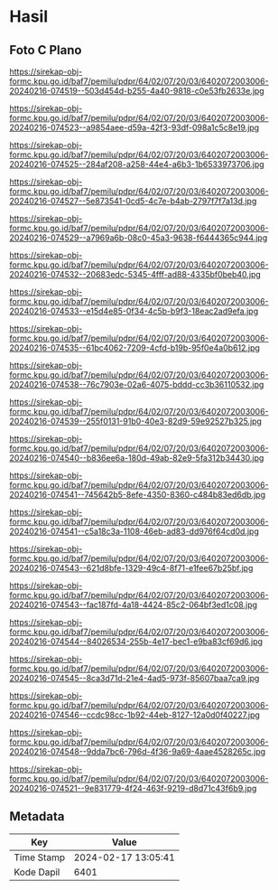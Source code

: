 # Hasil

## Foto C Plano

https://sirekap-obj-formc.kpu.go.id/baf7/pemilu/pdpr/64/02/07/20/03/6402072003006-20240216-074519--503d454d-b255-4a40-9818-c0e53fb2633e.jpg

https://sirekap-obj-formc.kpu.go.id/baf7/pemilu/pdpr/64/02/07/20/03/6402072003006-20240216-074523--a9854aee-d59a-42f3-93df-098a1c5c8e19.jpg

https://sirekap-obj-formc.kpu.go.id/baf7/pemilu/pdpr/64/02/07/20/03/6402072003006-20240216-074525--284af208-a258-44e4-a6b3-1b6533973706.jpg

https://sirekap-obj-formc.kpu.go.id/baf7/pemilu/pdpr/64/02/07/20/03/6402072003006-20240216-074527--5e873541-0cd5-4c7e-b4ab-2797f7f7a13d.jpg

https://sirekap-obj-formc.kpu.go.id/baf7/pemilu/pdpr/64/02/07/20/03/6402072003006-20240216-074529--a7969a6b-08c0-45a3-9638-f6444365c944.jpg

https://sirekap-obj-formc.kpu.go.id/baf7/pemilu/pdpr/64/02/07/20/03/6402072003006-20240216-074532--20683edc-5345-4fff-ad88-4335bf0beb40.jpg

https://sirekap-obj-formc.kpu.go.id/baf7/pemilu/pdpr/64/02/07/20/03/6402072003006-20240216-074533--e15d4e85-0f34-4c5b-b9f3-18eac2ad9efa.jpg

https://sirekap-obj-formc.kpu.go.id/baf7/pemilu/pdpr/64/02/07/20/03/6402072003006-20240216-074535--61bc4062-7209-4cfd-b19b-95f0e4a0b612.jpg

https://sirekap-obj-formc.kpu.go.id/baf7/pemilu/pdpr/64/02/07/20/03/6402072003006-20240216-074538--76c7903e-02a6-4075-bddd-cc3b36110532.jpg

https://sirekap-obj-formc.kpu.go.id/baf7/pemilu/pdpr/64/02/07/20/03/6402072003006-20240216-074539--255f0131-91b0-40e3-82d9-59e92527b325.jpg

https://sirekap-obj-formc.kpu.go.id/baf7/pemilu/pdpr/64/02/07/20/03/6402072003006-20240216-074540--b836ee6a-180d-49ab-82e9-5fa312b34430.jpg

https://sirekap-obj-formc.kpu.go.id/baf7/pemilu/pdpr/64/02/07/20/03/6402072003006-20240216-074541--745642b5-8efe-4350-8360-c484b83ed6db.jpg

https://sirekap-obj-formc.kpu.go.id/baf7/pemilu/pdpr/64/02/07/20/03/6402072003006-20240216-074541--c5a18c3a-1108-46eb-ad83-dd976f64cd0d.jpg

https://sirekap-obj-formc.kpu.go.id/baf7/pemilu/pdpr/64/02/07/20/03/6402072003006-20240216-074543--621d8bfe-1329-49c4-8f71-e1fee67b25bf.jpg

https://sirekap-obj-formc.kpu.go.id/baf7/pemilu/pdpr/64/02/07/20/03/6402072003006-20240216-074543--fac187fd-4a18-4424-85c2-064bf3ed1c08.jpg

https://sirekap-obj-formc.kpu.go.id/baf7/pemilu/pdpr/64/02/07/20/03/6402072003006-20240216-074544--84026534-255b-4e17-bec1-e9ba83cf69d6.jpg

https://sirekap-obj-formc.kpu.go.id/baf7/pemilu/pdpr/64/02/07/20/03/6402072003006-20240216-074545--8ca3d71d-21e4-4ad5-973f-85607baa7ca9.jpg

https://sirekap-obj-formc.kpu.go.id/baf7/pemilu/pdpr/64/02/07/20/03/6402072003006-20240216-074546--ccdc98cc-1b92-44eb-8127-12a0d0f40227.jpg

https://sirekap-obj-formc.kpu.go.id/baf7/pemilu/pdpr/64/02/07/20/03/6402072003006-20240216-074548--9dda7bc6-796d-4f36-9a69-4aae4528265c.jpg

https://sirekap-obj-formc.kpu.go.id/baf7/pemilu/pdpr/64/02/07/20/03/6402072003006-20240216-074521--9e831779-4f24-463f-9219-d8d71c43f6b9.jpg


## Metadata

| Key        | Value               |
| ---------- | ------------------- |
| Time Stamp | 2024-02-17 13:05:41 |
| Kode Dapil | 6401                |



